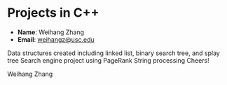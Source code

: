 # Projects in C++

- **Name**: Weihang Zhang
- **Email**: weihangz@usc.edu

Data structures created including linked list, binary search tree, and splay tree
Search engine project using PageRank
String processing
Cheers!

Weihang Zhang
